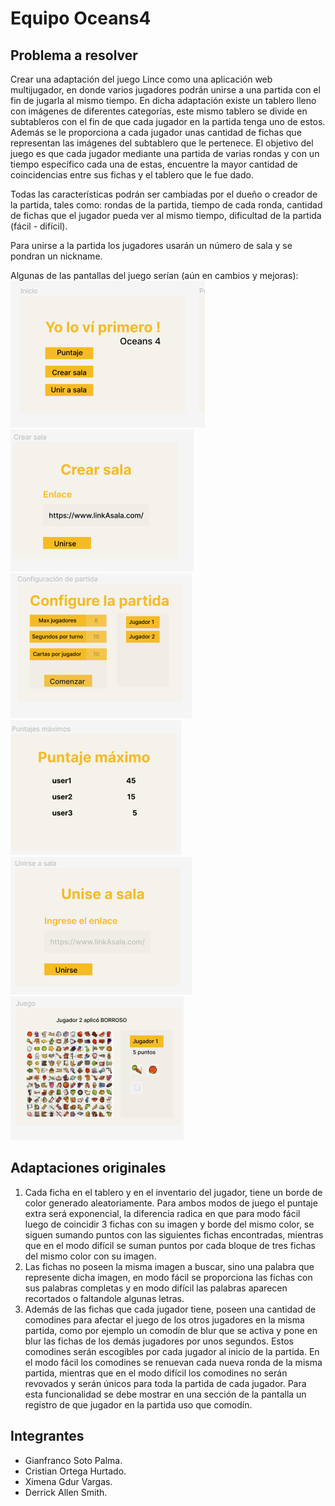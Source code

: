 # Equipo Oceans4

## Problema a resolver

Crear una adaptación del juego Lince como una aplicación web multijugador, en donde varios jugadores podrán unirse a una partida con el fin de jugarla al mismo tiempo. En dicha adaptación existe un tablero lleno con imágenes de diferentes categorías, este mismo tablero se divide en subtableros con el fin de que cada jugador en la partida tenga uno de estos. Además se le proporciona a cada jugador unas cantidad de fichas que representan las imágenes del subtablero que le pertenece. El objetivo del juego es que cada jugador mediante una partida de varias rondas y con un tiempo específico cada una de estas, encuentre la mayor cantidad de coincidencias entre sus fichas y el tablero que le fue dado.

Todas las características podrán ser cambiadas por el dueño o creador de la partida, tales como: rondas de la partida, tiempo de cada ronda, cantidad de fichas que el jugador pueda ver al mismo tiempo, dificultad de la partida (fácil - difícil).

Para unirse a la partida los jugadores usarán un número de sala y se pondran un nickname.

Algunas de las pantallas del juego serían (aún en cambios y mejoras):
![Inicio](./img/wireframe_inicio.png)
![Crear sala](./img/wireframe_crear_sala.png)
![Configurar partida](./img/wireframe_configuracion.png)
![Puntajes máximos](./img/wireframe_puntajes.png)
![Unirse a sala](./img/wireframe_unir_sala.png)
![Juego](./img/wireframe_juego.png)

## Adaptaciones originales

1. Cada ficha en el tablero y en el inventario del jugador, tiene un borde de color generado aleatoriamente. Para ambos modos de juego el puntaje extra será exponencial, la diferencia radica en que para modo fácil luego de coincidir 3 fichas con su imagen y borde del mismo color, se siguen sumando puntos con las siguientes fichas encontradas, mientras que en el modo difícil se suman puntos por cada bloque de tres fichas del mismo color con su imagen.
2. Las fichas no poseen la misma imagen a buscar, sino una palabra que represente dicha imagen, en modo fácil se proporciona las fichas con sus palabras completas y en modo difícil las palabras aparecen recortados o faltandole algunas letras.
3. Además de las fichas que cada jugador tiene, poseen una cantidad de comodines para afectar el juego de los otros jugadores en la misma partida, como por ejemplo un comodín de blur que se activa y pone en blur las fichas de los demás jugadores por unos segundos. Estos comodines serán escogibles por cada jugador al inicio de la partida. En el modo fácil los comodines se renuevan cada nueva ronda de la misma partida, mientras que en el modo difícil los comodines no serán revovados y serán únicos para toda la partida de cada jugador.
Para esta funcionalidad se debe mostrar en una sección de la pantalla un registro de que jugador en la partida uso que comodín.

## Integrantes

* Gianfranco Soto Palma.
* Cristian Ortega Hurtado.
* Ximena Gdur Vargas.
* Derrick Allen Smith.
